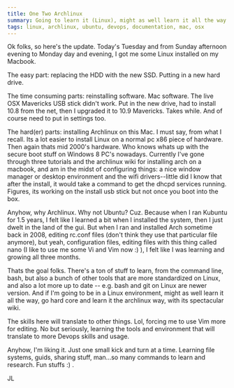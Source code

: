 ```yaml
---
title: One Two Archlinux
summary: Going to learn it (Linux), might as well learn it all the way
tags: linux, archlinux, ubuntu, devops, documentation, mac, osx
---
```


Ok folks, so here's the update. Today's Tuesday and from Sunday afternoon evening to Monday day and evening, I got me some Linux installed on my Macbook.

The easy part: replacing the HDD with the new SSD. Putting in a new hard drive.

The time consuming parts: reinstalling software. Mac software. The live OSX Mavericks USB stick didn't work. Put in the new drive, had to install 10.8 from the net, then I upgraded it to 10.9 Mavericks.  Takes  while.  And of course need to put in settings too.

The hard(er) parts: installing Archlinux on this Mac. I must say, from what I recall. Its a lot easier to install Linux on a normal pc x86 piece of hardware.  Then again thats mid 2000's hardware.  Who knows whats up with the secure boot stuff on Windows 8 PC's nowadays.  Currently I've gone through three tutorials and the archlinux wiki for installing arch on a macbook, and am in the midst of configuring things: a nice window manager or desktop environment and the wifi drivers--little did I know that after the install, it would take a command to get the dhcpd services running.  Figures, its working on the install usb stick but not once you boot into the box.

Anyhow, why Archlinux.  Why not Ubuntu? Cuz. Because when I ran Kubuntu for 1.5 years, I felt like I learned a bit when I installed the system, then I just dwelt in the land of the gui.  But when I ran and installed Arch sometime back in 2008, editing rc.conf files (don't think they use that particular file anymore), but yeah, configuration files, editing files with this thing called nano (I like to use me some Vi and Vim now :) ), I felt like I was learning and growing all three months.

Thats the goal folks.  There's a ton of stuff to learn, from the command line, bash, but also a bunch of other tools that are more standardized on Linux, and also a lot more up to date -- e.g. bash and git on Linux are newer version. And if I'm going to be in a Linux environment, might as well learn it all the way, go hard core and learn it the archlinux way, with its spectacular wiki.

The skills here will translate to other things.  Lol, forcing me to use Vim more for editing.  No but seriously, learning the tools and environment that will translate to more Devops skills and usage.

Anyhow, I'm liking it.  Just one small kick and turn at a time.  Learning file systems, guids, sharing stuff, man...so many commands to learn and research.  Fun stuffs :) .

JL